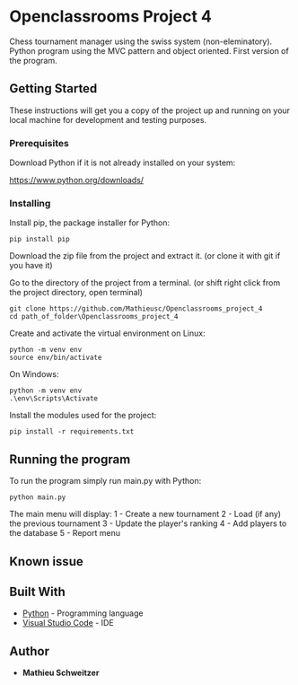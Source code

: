# Openclassrooms Project 4

Chess tournament manager using the swiss system (non-eleminatory).
Python program using the MVC pattern and object oriented.
First version of the program.

## Getting Started

These instructions will get you a copy of the project up and running on your local machine for development and testing purposes.

### Prerequisites

Download Python if it is not already installed on your system:


https://www.python.org/downloads/


### Installing

Install pip, the package installer for Python:

```
pip install pip
```

Download the zip file from the project and extract it. (or clone it with git if you have it)

Go to the directory of the project from a terminal.
(or shift right click from the project directory, open terminal)

```
git clone https://github.com/Mathieusc/Openclassrooms_project_4
cd path_of_folder\Openclassrooms_project_4
```

Create and activate the virtual environment on Linux:
```
python -m venv env
source env/bin/activate
```
On Windows:
```
python -m venv env
.\env\Scripts\Activate
```

Install the modules used for the project:

```
pip install -r requirements.txt
```

## Running the program

To run the program simply run main.py with Python:

```
python main.py
```

The main menu will display:
1 - Create a new tournament
2 - Load (if any) the previous tournament
3 - Update the player's ranking
4 - Add players to the database
5 - Report menu

## Known issue



## Built With

* [Python](https://www.python.org/) - Programming language
* [Visual Studio Code](https://code.visualstudio.com/) - IDE

## Author

* **Mathieu Schweitzer**


